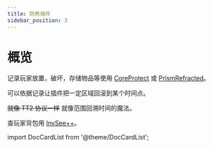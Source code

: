 ```yaml
---
title: 防熊插件
sidebar_position: 3
---
```


# 概览

记录玩家放置，破坏，存储物品等使用 [CoreProtect](CoreProtect.md) 或 [PrismRefracted](PrismRefracted.md)。

可以依据记录让插件把一定区域回滚到某个时间点。

~~就像 TT2 协议一样~~ 就像范围回溯时间的魔法。

查玩家背包用 [InvSee++](InvSee++.md)。

import DocCardList from '@theme/DocCardList';

<DocCardList />
